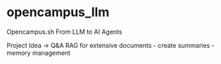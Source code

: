 # opencampus_llm
Opencampus.sh From LLM to AI Agents

Project Idea -> Q&A RAG for extensive documents - create summaries - memory management
